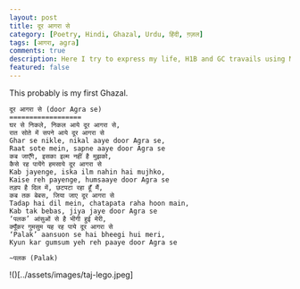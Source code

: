 ```yaml
---
layout: post
title: दूर आगरा से 
category: [Poetry, Hindi, Ghazal, Urdu, हिंदी, ग़ज़ल]
tags: [आगरा, agra]
comments: true
description: Here I try to express my life, H1B and GC travails using Mir's couplets.
featured: false
---
```


This probably is my first Ghazal.

    दूर आगरा से (door Agra se)
    ==================
    घर से निकले, निकल आये दूर आगरा से,
    रात सोते में सपने आये दूर आगरा से
    Ghar se nikle, nikal aaye door Agra se,
    Raat sote mein, sapne aaye door Agra se
    कब जाएँगे, इसका इल्म नहीं है मुझको,
    कैसे रह पायेंगे हमसाये दूर आगरा से
    Kab jayenge, iska ilm nahin hai mujhko,
    Kaise reh payenge, humsaaye door Agra se
    तड़प है दिल में, छटपटा रहा हूँ मैं,
    कब तक बेबस, जिया जाए दूर आगरा से
    Tadap hai dil mein, chatapata raha hoon main,
    Kab tak bebas, jiya jaye door Agra se
    ‘पलक’ आंसुओं से है भीगी हुई मेरी,
    क्यूँकर गुमसुम यह रह पाये दूर आगरा से
    ‘Palak’ aansuon se hai bheegi hui meri,
    Kyun kar gumsum yeh reh paaye door Agra se
    
    ~पलक (Palak)


!()[../assets/images/taj-lego.jpeg]
